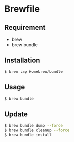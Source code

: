 # Brewfile
## Requirement
* brew
* brew bundle
## Installation
```sh
$ brew tap Homebrew/bundle
```
## Usage
```sh
$ brew bundle
```

## Update
```sh
$ brew bundle dump --force
$ brew bundle cleanup --force
$ brew bundle install
```
